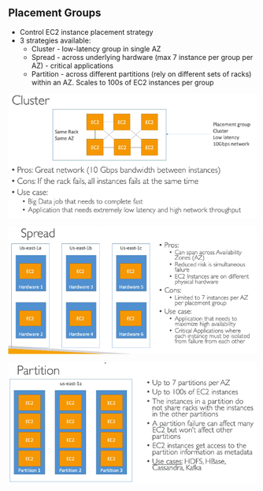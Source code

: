 ## Placement Groups

* Control EC2 instance placement strategy
* 3 strategies available:
  * Cluster - low-latency group in single AZ
  * Spread - across underlying hardware (max 7 instance per group per AZ) - critical applications
  * Partition - across different partitions (rely on different sets of racks) within an AZ. Scales to 100s of EC2 instances per group

![cluster](./images/cluster.png)

![spread](./images/spread.png)

![partition](./images/partition.png)